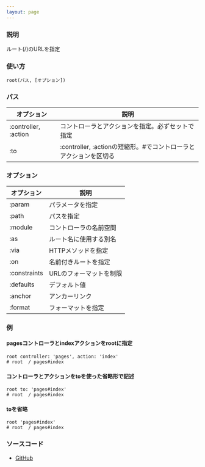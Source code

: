 ```yaml
---
layout: page
---
```

### 説明
ルート(/)のURLを指定

### 使い方
    root(パス, [オプション])

### パス

| オプション                | 説明                                             |
|----------------------|------------------------------------------------|
| :controller, :action | コントローラとアクションを指定。必ずセットで指定                    |
| :to                  | :controller, :actionの短縮形。#でコントローラとアクションを区切る |

### オプション

| オプション        | 説明            |
|--------------|-----------------|
| :param       | パラメータを指定      |
| :path        | パスを指定         |
| :module      | コントローラの名前空間 |
| :as          | ルート名に使用する別名 |
| :via         | HTTPメソッドを指定   |
| :on          | 名前付きルートを指定 |
| :constraints | URLのフォーマットを制限 |
| :defaults    | デフォルト値         |
| :anchor      | アンカーリンク         |
| :format      | フォーマットを指定     |

### 例
#### pagesコントローラとindexアクションをrootに指定
    root controller: 'pages', action: 'index'
    # root  / pages#index

#### コントローラとアクションをtoを使った省略形で記述
    root to: 'pages#index'
    # root  / pages#index

#### toを省略
    root 'pages#index'
    # root  / pages#index

### ソースコード
* [GitHub](https://github.com/rails/rails/blob/f33d52c95217212cbacc8d5e44b5a8e3cdc6f5b3/actionpack/lib/action_dispatch/routing/mapper.rb#L1650)